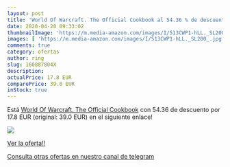 ```yaml
---
layout: post
title: 'World Of Warcraft. The Official Cookbook al 54.36 % de descuento'
date: 2020-04-20 09:33:02
thumbnailImage: 'https://m.media-amazon.com/images/I/513CWP1-hLL._SL200_.jpg'
images: [ 'https://m.media-amazon.com/images/I/513CWP1-hLL._SL200_.jpg' ]
comments: true
category: ofertas
author: ring
slug: 160887804X
description:
actualPrice: 17.8 EUR
comparePrice: 39.0 EUR
inStock: true
---
```


Está [World Of Warcraft. The Official Cookbook](https://www.amazon.com/dp/160887804X/?tag=redken08-20) con 54.36 de descuento por 17.8 EUR (original: 39.0 EUR) en el siguiente enlace!

[![](https://m.media-amazon.com/images/I/513CWP1-hLL._SL200_.jpg)](https://www.amazon.com/dp/160887804X/?tag=redken08-20)

[Ver la oferta!!](https://www.amazon.com/dp/160887804X/?tag=redken08-20)

[Consulta otras ofertas en nuestro canal de telegram](https://t.me/s/ofertas25)
